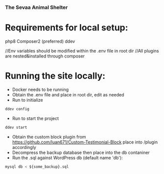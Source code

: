 ### The Sevaa Animal Shelter

# Requirements for local setup:
php8
Composer2 (preferred)
ddev

//Env variables should be modified within the .env file in root dir
//All plugins are nested&installed through composer

# Running the site locally:
- Docker needs to be running
- Obtain the .env file and place in root dir, edit as needed
- Run to initialize
```bash
ddev config
```
- Run to start the project
```bash
ddev start
```
- Obtain the custom block plugin from https://github.com/luan671/Custom-Testimonial-Block place into /plugin accordingly
- Decompress the backup database then place into the db contaniner
- Run the .sql against WordPress db (default name 'db'):
```sql
mysql db < ${some_backup}.sql
```
